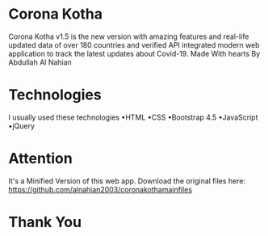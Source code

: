 # Corona Kotha
Corona Kotha v1.5 is the new version with amazing features and real-life updated data of over 180 countries and verified API integrated modern web application to track the latest updates about Covid-19. Made With hearts By Abdullah Al Nahian

# Technologies
I usually used these technologies
 •HTML
 •CSS
 •Bootstrap 4.5
 •JavaScript
 •jQuery

# Attention
It's a Minified Version of this web app. Download the original files here: https://github.com/alnahian2003/coronakothamainfiles

# Thank You
